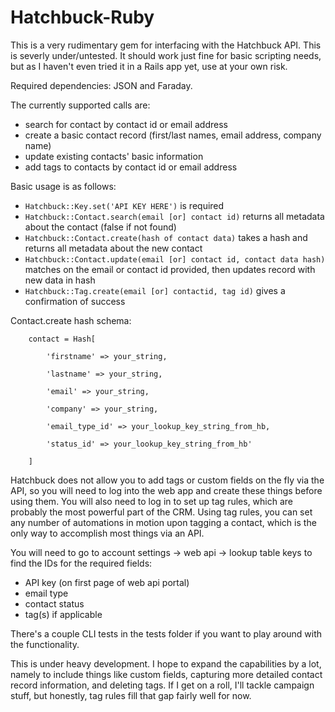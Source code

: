 # Hatchbuck-Ruby 

This is a very rudimentary gem for interfacing with the Hatchbuck API. This is severly under/untested. It should work just fine for basic scripting needs, but as I haven't even tried it in a Rails app yet, use at your own risk. 

Required dependencies: JSON and Faraday. 

The currently supported calls are:

- search for contact by contact id or email address
- create a basic contact record (first/last names, email address, company name)
- update existing contacts' basic information
- add tags to contacts by contact id or email address

Basic usage is as follows:

- `Hatchbuck::Key.set('API KEY HERE')` is required
- `Hatchbuck::Contact.search(email [or] contact id)` returns all metadata about the contact (false if not found)
- `Hatchbuck::Contact.create(hash of contact data)` takes a hash and returns all metadata about the new contact
- `Hatchbuck::Contact.update(email [or] contact id, contact data hash)` matches on the email or contact id provided, then updates record with new data in hash
- `Hatchbuck::Tag.create(email [or] contactid, tag id)` gives a confirmation of success

Contact.create hash schema:

		contact = Hash[

			'firstname' => your_string,

			'lastname' => your_string,

			'email' => your_string,

			'company' => your_string,

			'email_type_id' => your_lookup_key_string_from_hb,

			'status_id' => your_lookup_key_string_from_hb'

		]


Hatchbuck does not allow you to add tags or custom fields on the fly via the API, so you will need to log into the web app and create these things before using them. You will also need to log in to set up tag rules, which are probably the most powerful part of the CRM. Using tag rules, you can set any number of automations in motion upon tagging a contact, which is the only way to accomplish most things via an API.

You will need to go to account settings -> web api -> lookup table keys to find the IDs for the required fields:

- API key (on first page of web api portal)
- email type
- contact status
- tag(s) if applicable

There's a couple CLI tests in the tests folder if you want to play around with the functionality. 

This is under heavy development. I hope to expand the capabilities by a lot, namely to include things like custom fields, capturing more detailed contact record information, and deleting tags. If I get on a roll, I'll tackle campaign stuff, but honestly, tag rules fill that gap fairly well for now. 
